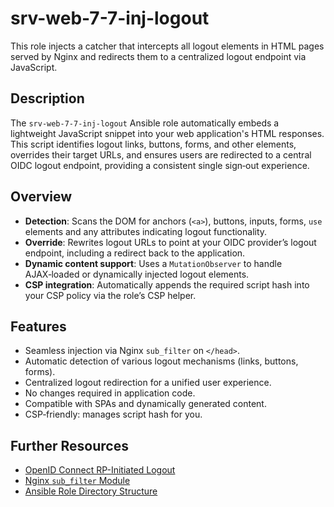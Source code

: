 # srv-web-7-7-inj-logout

This role injects a catcher that intercepts all logout elements in HTML pages served by Nginx and redirects them to a centralized logout endpoint via JavaScript.

## Description

The `srv-web-7-7-inj-logout` Ansible role automatically embeds a lightweight JavaScript snippet into your web application's HTML responses. This script identifies logout links, buttons, forms, and other elements, overrides their target URLs, and ensures users are redirected to a central OIDC logout endpoint, providing a consistent single sign‑out experience.

## Overview

- **Detection**: Scans the DOM for anchors (`<a>`), buttons, inputs, forms, `use` elements and any attributes indicating logout functionality.  
- **Override**: Rewrites logout URLs to point at your OIDC provider’s logout endpoint, including a redirect back to the application.  
- **Dynamic content support**: Uses a `MutationObserver` to handle AJAX‑loaded or dynamically injected logout elements.  
- **CSP integration**: Automatically appends the required script hash into your CSP policy via the role’s CSP helper.

## Features

- Seamless injection via Nginx `sub_filter` on `</head>`.  
- Automatic detection of various logout mechanisms (links, buttons, forms).  
- Centralized logout redirection for a unified user experience.  
- No changes required in application code.  
- Compatible with SPAs and dynamically generated content.  
- CSP‑friendly: manages script hash for you.

## Further Resources

- [OpenID Connect RP-Initiated Logout](https://openid.net/specs/openid-connect-session-1_0.html#RPLogout)  
- [Nginx `sub_filter` Module](http://nginx.org/en/docs/http/ngx_http_sub_module.html)  
- [Ansible Role Directory Structure](https://docs.ansible.com/ansible/latest/user_guide/playbooks_roles.html#role-directory-structure)
